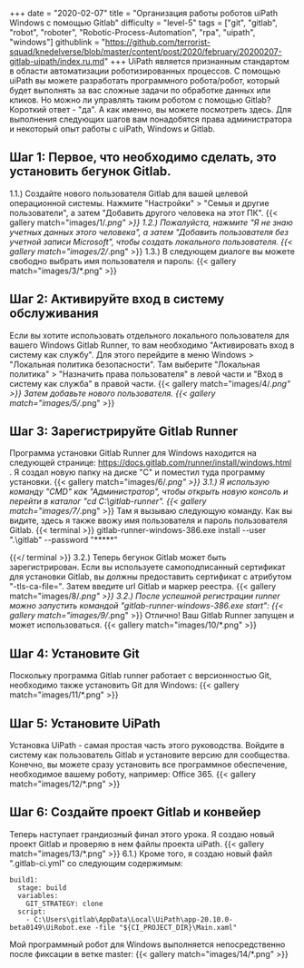 +++
date = "2020-02-07"
title = "Организация работы роботов uiPath Windows с помощью Gitlab"
difficulty = "level-5"
tags = ["git", "gitlab", "robot", "roboter", "Robotic-Process-Automation", "rpa", "uipath", "windows"]
githublink = "https://github.com/terrorist-squad/knedelverse/blob/master/content/post/2020/february/20200207-gitlab-uipath/index.ru.md"
+++
UiPath является признанным стандартом в области автоматизации роботизированных процессов. С помощью uiPath вы можете разработать программного робота/робот, который будет выполнять за вас сложные задачи по обработке данных или кликов. Но можно ли управлять таким роботом с помощью Gitlab? Короткий ответ - "да". А как именно, вы можете посмотреть здесь. Для выполнения следующих шагов вам понадобятся права администратора и некоторый опыт работы с uiPath, Windows и Gitlab.
## Шаг 1: Первое, что необходимо сделать, это установить бегунок Gitlab.
1.1.) Создайте нового пользователя Gitlab для вашей целевой операционной системы. Нажмите "Настройки" > "Семья и другие пользователи", а затем "Добавить другого человека на этот ПК".
{{< gallery match="images/1/*.png" >}}
1.2.) Пожалуйста, нажмите "Я не знаю учетных данных этого человека", а затем "Добавить пользователя без учетной записи Microsoft", чтобы создать локального пользователя.
{{< gallery match="images/2/*.png" >}}
1.3.) В следующем диалоге вы можете свободно выбрать имя пользователя и пароль:
{{< gallery match="images/3/*.png" >}}

## Шаг 2: Активируйте вход в систему обслуживания
Если вы хотите использовать отдельного локального пользователя для вашего Windows Gitlab Runner, то вам необходимо "Активировать вход в систему как службу". Для этого перейдите в меню Windows > "Локальная политика безопасности". Там выберите "Локальная политика" > "Назначить права пользователя" в левой части и "Вход в систему как служба" в правой части.
{{< gallery match="images/4/*.png" >}}
Затем добавьте нового пользователя.
{{< gallery match="images/5/*.png" >}}

## Шаг 3: Зарегистрируйте Gitlab Runner
Программа установки Gitlab Runner для Windows находится на следующей странице: https://docs.gitlab.com/runner/install/windows.html . Я создал новую папку на диске "C" и поместил туда программу установки.
{{< gallery match="images/6/*.png" >}}
3.1.) Я использую команду "CMD" как "Администратор", чтобы открыть новую консоль и перейти в каталог "cd C:\gitlab-runner".
{{< gallery match="images/7/*.png" >}}
Там я вызываю следующую команду. Как вы видите, здесь я также ввожу имя пользователя и пароль пользователя Gitlab.
{{< terminal >}}
gitlab-runner-windows-386.exe install --user ".\gitlab" --password "*****"

{{</ terminal >}}
3.2.) Теперь бегунок Gitlab может быть зарегистрирован. Если вы используете самоподписанный сертификат для установки Gitlab, вы должны предоставить сертификат с атрибутом "-tls-ca-file=". Затем введите url Gitlab и маркер реестра.
{{< gallery match="images/8/*.png" >}}
3.2.) После успешной регистрации runner можно запустить командой "gitlab-runner-windows-386.exe start":
{{< gallery match="images/9/*.png" >}}
Отлично! Ваш Gitlab Runner запущен и может использоваться.
{{< gallery match="images/10/*.png" >}}

## Шаг 4: Установите Git
Поскольку программа Gitlab runner работает с версионностью Git, необходимо также установить Git для Windows:
{{< gallery match="images/11/*.png" >}}

## Шаг 5: Установите UiPath
Установка UiPath - самая простая часть этого руководства. Войдите в систему как пользователь Gitlab и установите версию для сообщества. Конечно, вы можете сразу установить все программное обеспечение, необходимое вашему роботу, например: Office 365.
{{< gallery match="images/12/*.png" >}}

## Шаг 6: Создайте проект Gitlab и конвейер
Теперь наступает грандиозный финал этого урока. Я создаю новый проект Gitlab и проверяю в нем файлы проекта uiPath.
{{< gallery match="images/13/*.png" >}}
6.1.) Кроме того, я создаю новый файл ".gitlab-ci.yml" со следующим содержимым:
```
build1:
  stage: build
  variables:
    GIT_STRATEGY: clone
  script:
    - C:\Users\gitlab\AppData\Local\UiPath\app-20.10.0-beta0149\UiRobot.exe -file "${CI_PROJECT_DIR}\Main.xaml"

```
Мой программный робот для Windows выполняется непосредственно после фиксации в ветке master:
{{< gallery match="images/14/*.png" >}}

